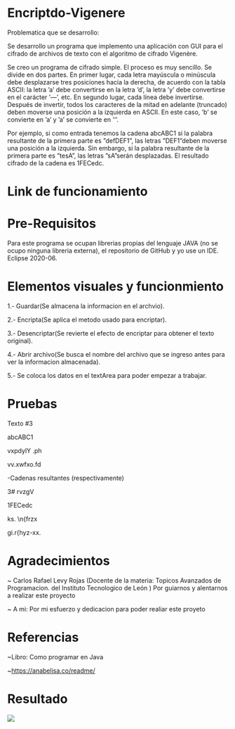 # Encriptdo-Vigenere

Problematica que se desarrollo:

Se desarrollo un programa que implemento una aplicación con GUI para el cifrado de archivos de texto con el algoritmo de cifrado Vigenère.

Se creo un programa de cifrado simple. El proceso es muy sencillo. Se divide en dos partes. En primer lugar, cada letra mayúscula o minúscula debe desplazarse tres posiciones hacia la derecha, de acuerdo con la tabla ASCII: la letra ’a’ debe convertirse en la letra ’d’, la letra ’y’ debe convertirse en el carácter ’—’, etc. En segundo lugar, cada línea debe invertirse. Después de invertir, todos los caracteres de la mitad en adelante (truncado) deben moverse una posición a la izquierda en ASCII. En este caso, ’b’ se convierte en ’a’ y ’a’ se convierte en ’‘’.

Por ejemplo, si como entrada tenemos la cadena abcABC1 si la palabra resultante de la primera parte es ”defDEF1”, las letras ”DEF1”deben moverse una posición a la izquierda. Sin embargo, si la palabra resultante de la primera parte es ”tesA”, las letras ”sA”serán desplazadas. El resultado cifrado de la cadena es 1FECedc.

# Link de funcionamiento


# Pre-Requisitos

Para este programa se ocupan librerias propias del lenguaje JAVA (no se ocupo ninguna libreria externa), el repositorio de GitHub y yo use un IDE. Eclipse 2020-06.

# Elementos visuales y funcionmiento

1.- Guardar(Se almacena la informacion en el archvio).

2.- Encripta(Se aplica el metodo usado para encriptar).

3.- Desencriptar(Se revierte el efecto de encriptar para obtener el texto original).

4.- Abrir archivo(Se busca el nombre del archivo que se ingreso antes para ver la informacion almacenada).

5.- Se coloca los datos en el textArea para poder empezar a trabajar.

# Pruebas

Texto #3

abcABC1

vxpdylY .ph

vv.xwfxo.fd

-Cadenas resultantes (respectivamente)

3# rvzgV

1FECedc

ks. \n{frzx

gi.r{hyz-xx.

# Agradecimientos

~ Carlos Rafael Levy Rojas (Docente de la materia: Topicos Avanzados de Programacion. del Instituto Tecnologico de León ) Por guiarnos y alentarnos a realizar este proyecto

~ A mi: Por mi esfuerzo y dedicacion para poder realiar este proyeto

# Referencias

~Libro: Como programar en Java 

~https://anabelisa.co/readme/

# Resultado
![](figures/figures.png)
